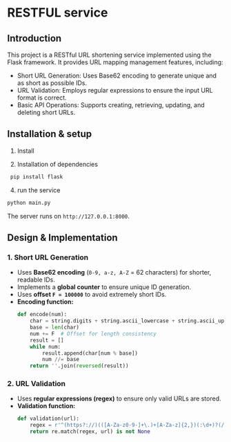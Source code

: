 # RESTFUL service 
## Introduction
This project is a RESTful URL shortening service implemented using the Flask framework. It provides URL mapping management features, including:

- Short URL Generation: Uses Base62 encoding to generate unique and as short as possible IDs.
- URL Validation: Employs regular expressions to ensure the input URL format is correct.
- Basic API Operations: Supports creating, retrieving, updating, and deleting short URLs.

## Installation & setup
1. Install

2. Installation of dependencies
``` bash
 pip install flask
 ```

4. run the service
```bash
python main.py
```
The server runs on `http://127.0.0.1:8000`.

## Design & Implementation
### **1. Short URL Generation**
- Uses **Base62 encoding** (`0-9, a-z, A-Z` = 62 characters) for shorter, readable IDs.
- Implements a **global counter** to ensure unique ID generation.
- Uses **offset `F = 100000`** to avoid extremely short IDs.
- **Encoding function:**
  ```python
  def encode(num):
      char = string.digits + string.ascii_lowercase + string.ascii_uppercase
      base = len(char)
      num += F  # Offset for length consistency
      result = []
      while num:
          result.append(char[num % base])
          num //= base
      return ''.join(reversed(result))
  ```

### **2. URL Validation**
- Uses **regular expressions (regex)** to ensure only valid URLs are stored.
- **Validation function:**
  ```python
  def validation(url):
      regex = r'^(https?://)(([A-Za-z0-9-]+\.)+[A-Za-z]{2,})(:\d+)?(/\S*)?$'
      return re.match(regex, url) is not None
  ```
